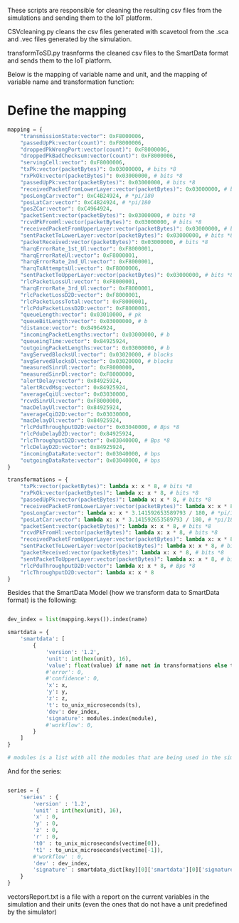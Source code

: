 These scripts are responsible for cleaning the resulting csv files from the simulations and sending them to the IoT platform.

CSVcleaning.py cleans the csv files generated with scavetool from the .sca and .vec files generated by the simulation.

transformToSD.py trasnforms the cleaned csv files to the SmartData format and sends them to the IoT platform.

Below is the mapping of variable name and unit, and the mapping of variable name and transformation function:

# Define the mapping

```python
mapping = {
    "transmissionState:vector": 0xF8000006,
    "passedUpPk:vector(count)": 0xF8000006,
    "droppedPkWrongPort:vector(count)": 0xF8000006,
    "droppedPkBadChecksum:vector(count)": 0xF8000006,
    "servingCell:vector": 0xF8000006,
    "txPk:vector(packetBytes)": 0x03000000, # bits *8
    "rxPkOk:vector(packetBytes)": 0x03000000, # bits *8
    "passedUpPk:vector(packetBytes)": 0x03000000, # bits *8
    "receivedPacketFromLowerLayer:vector(packetBytes)": 0x03000000, # bits *8
    "posLongCar:vector": 0xC4B24924, # *pi/180
    "posLatCar:vector": 0xC4B24924, # *pi/180
    "posZCar:vector": 0xC4964924,
    "packetSent:vector(packetBytes)": 0x03000000, # bits *8
    "rcvdPkFromHl:vector(packetBytes)": 0x03000000, # bits *8
    "receivedPacketFromUpperLayer:vector(packetBytes)": 0x03000000, # bits *8
    "sentPacketToLowerLayer:vector(packetBytes)": 0x03000000, # bits *8
    "packetReceived:vector(packetBytes)": 0x03000000, # bits *8
    "harqErrorRate_1st_Ul:vector": 0xF8000001,
    "harqErrorRateUl:vector": 0xF8000001,
    "harqErrorRate_2nd_Ul:vector": 0xF8000001,
    "harqTxAttemptsUl:vector": 0xF8000006,
    "sentPacketToUpperLayer:vector(packetBytes)": 0x03000000, # bits *8
    "rlcPacketLossUl:vector": 0xF8000001,
    "harqErrorRate_3rd_Ul:vector": 0xF8000001,
    "rlcPacketLossD2D:vector": 0xF8000001,
    "rlcPacketLossTotal:vector": 0xF8000001,
    "rlcPduPacketLossD2D:vector": 0xF8000001,
    "queueLength:vector": 0x03010000, # pk
    "queueBitLength:vector": 0x03000000, # b
    "distance:vector": 0x84964924, 
    "incomingPacketLengths:vector": 0x03000000, # b
    "queueingTime:vector": 0x84925924,
    "outgoingPacketLengths:vector": 0x03000000, # b
    "avgServedBlocksUl:vector": 0x03020000, # blocks
    "avgServedBlocksDl:vector": 0x03020000, # blocks
    "measuredSinrUl:vector": 0xF8000000,	
    "measuredSinrDl:vector": 0xF8000000,	
    "alertDelay:vector": 0x84925924,
    "alertRcvdMsg:vector": 0x84925924,
    "averageCqiUl:vector": 0x03030000,
    "rcvdSinrUl:vector": 0xF8000000,
    "macDelayUl:vector": 0x84925924,
    "averageCqiD2D:vector": 0x03030000,
    "macDelayDl:vector": 0x84925924,
    "rlcPduThroughputD2D:vector": 0x03040000, # Bps *8
    "rlcPduDelayD2D:vector": 0x84925924,
    "rlcThroughputD2D:vector": 0x03040000, # Bps *8
    "rlcDelayD2D:vector": 0x84925924,
    "incomingDataRate:vector": 0x03040000, # bps
    "outgoingDataRate:vector": 0x03040000, # bps
}

transformations = { 
    "txPk:vector(packetBytes)": lambda x: x * 8, # bits *8 
    "rxPkOk:vector(packetBytes)": lambda x: x * 8, # bits *8 
    "passedUpPk:vector(packetBytes)": lambda x: x * 8, # bits *8 
    "receivedPacketFromLowerLayer:vector(packetBytes)": lambda x: x * 8, # bits *8 
    "posLongCar:vector": lambda x: x * 3.141592653589793 / 180, # *pi/180 
    "posLatCar:vector": lambda x: x * 3.141592653589793 / 180, # *pi/180 
    "packetSent:vector(packetBytes)": lambda x: x * 8, # bits *8 
    "rcvdPkFromHl:vector(packetBytes)": lambda x: x * 8, # bits *8 
    "receivedPacketFromUpperLayer:vector(packetBytes)": lambda x: x * 8, # bits *8 
    "sentPacketToLowerLayer:vector(packetBytes)": lambda x: x * 8, # bits *8 
    "packetReceived:vector(packetBytes)": lambda x: x * 8, # bits *8 
    "sentPacketToUpperLayer:vector(packetBytes)": lambda x: x * 8, # bits *8 
    "rlcPduThroughputD2D:vector": lambda x: x * 8, # Bps *8 
    "rlcThroughputD2D:vector": lambda x: x * 8
}

```

Besides that the SmartData Model (how we transform data to SmartData format) is the following:

```python

dev_index = list(mapping.keys()).index(name)

smartdata = {
    'smartdata': [
        {
            'version': '1.2',
            'unit': int(hex(unit), 16),
            'value': float(value) if name not in transformations else transformations[name](float(value)),
            #'error': 0,
            #'confidence': 0,
            'x': x,
            'y': y,
            'z': z,
            't': to_unix_microseconds(ts),
            'dev': dev_index,
            'signature': modules.index(module),
            #'workflow': 0,
        }
    ]
}

# modules is a list with all the modules that are being used in the simulation
```

And for the series:

```python

series = { 
    'series' : {
        'version' : '1.2',
        'unit' : int(hex(unit), 16),
        'x' : 0,
        'y' : 0,
        'z' : 0,
        'r' : 0,
        't0' : to_unix_microseconds(vectime[0]),
        't1' : to_unix_microseconds(vectime[-1]),
        #'workflow' : 0,
        'dev' : dev_index,
        'signature' : smartdata_dict[key][0]['smartdata'][0]['signature'],
    }
}

```

vectorsReport.txt is a file with a report on the current variables in the simulation and their units (even the ones that do not have a unit predefined by the simulator)